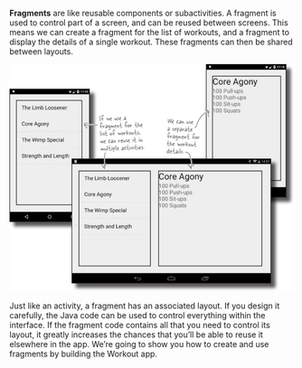 **Fragments** are like reusable components or subactivities. A fragment is used to control part of a screen, and can be reused between screens. This means we can create a fragment for the list of workouts, and a fragment to display the details of a single workout. These fragments can then be shared between layouts.


![](.guides/img/3.png)

Just like an activity, a fragment has an associated layout. If you design it carefully, the Java code can be used to control everything within the interface. If the fragment code contains all that you need to control its layout, it greatly increases the chances that you’ll be able to reuse it elsewhere in the app. We’re going to show you how to create and use fragments by building the Workout app.
